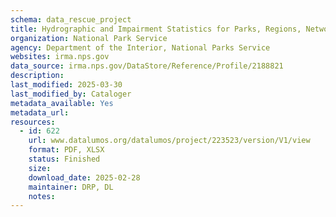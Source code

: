 ```yaml
---
schema: data_rescue_project 
title: Hydrographic and Impairment Statistics for Parks, Regions, Networks and NPS Wild and Scenic Rivers
organization: National Park Service
agency: Department of the Interior, National Parks Service
websites: irma.nps.gov
data_source: irma.nps.gov/DataStore/Reference/Profile/2188821
description: 
last_modified: 2025-03-30
last_modified_by: Cataloger
metadata_available: Yes
metadata_url: 
resources:
  - id: 622
    url: www.datalumos.org/datalumos/project/223523/version/V1/view
    format: PDF, XLSX
    status: Finished
    size: 
    download_date: 2025-02-28
    maintainer: DRP, DL
    notes: 
---
```

